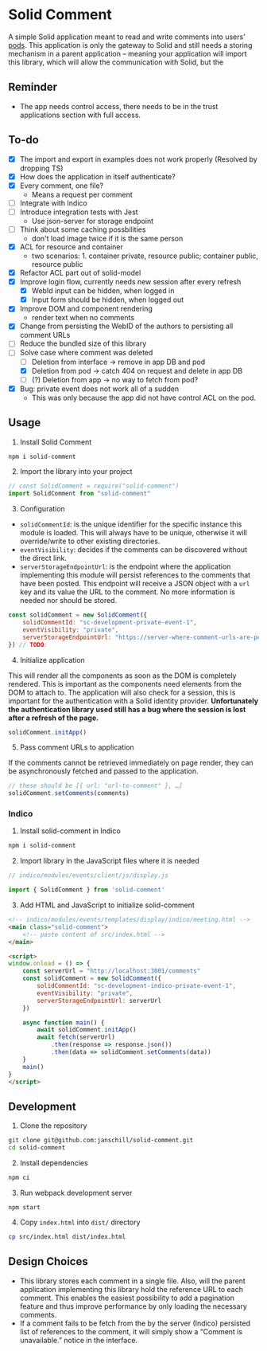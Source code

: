 # Solid Comment

A simple Solid application meant to read and write comments into users’ [pods](https://solidproject.org/users/get-a-pod).
This application is only the gateway to Solid and still needs a storing mechanism in a parent application – meaning your application will import this library, which will allow the communication with Solid, but the

## Reminder

- The app needs control access, there needs to be in the trust applications section with full access.

## To-do

- [x] The import and export in examples does not work properly (Resolved by dropping TS)
- [x] How does the application in itself authenticate?
- [x] Every comment, one file?
  - Means a request per comment
- [ ] Integrate with Indico
- [ ] Introduce integration tests with Jest
  - Use json-server for storage endpoint
- [ ] Think about some caching possbilities
  - don't load image twice if it is the same person
- [x] ACL for resource and container
  - two scenarios: 1. container private, resource public; container public, resource public
- [x] Refactor ACL part out of solid-model
- [x] Improve login flow, currently needs new session after every refresh
  - [x] WebId input can be hidden, when logged in
  - [x] Input form should be hidden, when logged out
- [x] Improve DOM and component rendering
  - render text when no comments
- [x] Change from persisting the WebID of the authors to persisting all comment URLs
- [ ] Reduce the bundled size of this library
- [ ] Solve case where comment was deleted
  - [ ] Deletion from interface -> remove in app DB and pod
  - [x] Deletion from pod -> catch 404 on request and delete in app DB
  - [ ] (?) Deletion from app -> no way to fetch from pod?
- [x] Bug: private event does not work all of a sudden
  - This was only because the app did not have control ACL on the pod.

## Usage

1. Install Solid Comment

```bash
npm i solid-comment
```

2. Import the library into your project

```js
// const SolidComment = require("solid-comment")
import SolidComment from "solid-comment"
```

3. Configuration

* `solidCommentId`: is the unique identifier for the specific instance this module is loaded. This will always have to be unique, otherwise it will override/write to other existing directories.
* `eventVisibility`: decides if the comments can be discovered without the direct link.
* `serverStorageEndpointUrl`: is the endpoint where the application implementing this module will persist references to the comments that have been posted. This endpoint will receive a JSON object with a `url` key and its value the URL to the comment. No more information is needed nor should be stored.

```js
const solidComment = new SolidComment({
    solidCommentId: "sc-development-private-event-1",
    eventVisibility: "private",
    serverStorageEndpointUrl: "https://server-where-comment-urls-are-persisted"
}) // TODO:
```

4. Initialize application

This will render all the components as soon as the DOM is completely rendered. This is important as the components need elements from the DOM to attach to. The application will also check for a session, this is important for the authentication with a Solid identity provider. **Unfortunately the authentication library used still has a bug where the session is lost after a refresh of the page.**

```js
solidComment.initApp()
```

5. Pass comment URLs to application

If the comments cannot be retrieved immediately on page render, they can be asynchronously fetched and passed to the application.

```js
// these should be [{ url: "url-to-comment" }, …]
solidComment.setComments(comments)
```

### Indico

1. Install solid-comment in Indico

```bash
npm i solid-comment
```

2. Import library in the JavaScript files where it is needed

```js
// indico/modules/events/client/js/display.js

import { SolidComment } from 'solid-comment'
```

3. Add HTML and JavaScript to initialize solid-comment

```html
<!-- indico/modules/events/templates/display/indico/meeting.html -->
<main class="solid-comment">
    <!-- paste content of src/index.html -->
</main>

<script>
window.onload = () => {
    const serverUrl = "http://localhost:3001/comments"
    const solidComment = new SolidComment({
        solidCommentId: "sc-development-indico-private-event-1",
        eventVisibility: "private",
        serverStorageEndpointUrl: serverUrl
    })

    async function main() {
        await solidComment.initApp()
        await fetch(serverUrl)
            .then(response => response.json())
            .then(data => solidComment.setComments(data))
    }
    main()
}
</script>
```

## Development

1. Clone the repository

```bash
git clone git@github.com:janschill/solid-comment.git
cd solid-comment
```

2. Install dependencies

```bash
npm ci
```

3. Run webpack development server

```
npm start
```

4. Copy `index.html` into `dist/` directory

```bash
cp src/index.html dist/index.html
```

## Design Choices

* This library stores each comment in a single file. Also, will the parent application implementing this library hold the reference URL to each comment. This enables the easiest possibility to add a pagination feature and thus improve performance by only loading the necessary comments.
* If a comment fails to be fetch from the by the server (Indico) persisted list of references to the comment, it will simply show a “Comment is unavailable.” notice in the interface.
